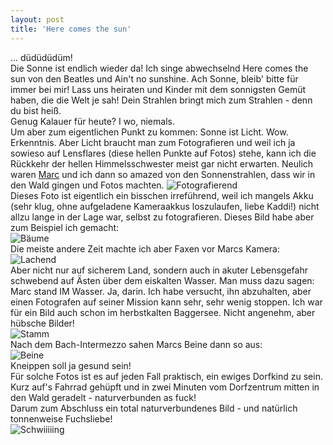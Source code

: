 ```yaml
---
layout: post
title: 'Here comes the sun'
---
```


... düdüdüdüm!  
Die Sonne ist endlich wieder da! Ich singe abwechselnd Here comes the sun von den Beatles und Ain't no sunshine. Ach Sonne, bleib' bitte für immer bei mir! Lass uns heiraten und Kinder mit dem sonnigsten Gemüt haben, die die Welt je sah! Dein Strahlen bringt mich zum Strahlen - denn du bist heiß.  
Genug Kalauer für heute? I wo, niemals.  
Um aber zum eigentlichen Punkt zu kommen: Sonne ist Licht. Wow. Erkenntnis. Aber Licht braucht man zum Fotografieren und weil ich ja sowieso auf Lensflares (diese hellen Punkte auf Fotos) stehe, kann ich die Rückkehr der hellen Himmelsschwester meist gar nicht erwarten. Neulich waren [Marc](http://www.atmochrom.com/) und ich dann so amazed von den Sonnenstrahlen, dass wir in den Wald gingen und Fotos machten.
![Fotografierend](http://farm8.staticflickr.com/7241/13189970075_13e3abfbf7_c.jpg)  
Dieses Foto ist eigentlich ein bisschen irreführend, weil ich mangels Akku (sehr klug, ohne aufgeladene Kameraakkus loszulaufen, liebe Kaddi!) nicht allzu lange in der Lage war, selbst zu fotografieren. Dieses Bild habe aber zum Beispiel ich gemacht:  
![Bäume](http://farm4.staticflickr.com/3734/13190069413_60683a825f_c.jpg)  
Die meiste andere Zeit machte ich aber Faxen vor Marcs Kamera:  
![Lachend](http://farm8.staticflickr.com/7103/13189969055_a8620a238e_c.jpg)  
Aber nicht nur auf sicherem Land, sondern auch in akuter Lebensgefahr schwebend auf Ästen über dem eiskalten Wasser. Man muss dazu sagen: Marc stand IM Wasser. Ja, darin. Ich habe versucht, ihn abzuhalten, aber einen Fotografen auf seiner Mission kann sehr, sehr wenig stoppen. Ich war für ein Bild auch schon im herbstkalten Baggersee. Nicht angenehm, aber hübsche Bilder!  
![Stamm](http://farm4.staticflickr.com/3676/13190073783_03050c9fdc_c.jpg)  
Nach dem Bach-Intermezzo sahen Marcs Beine dann so aus:  
![Beine](http://farm4.staticflickr.com/3669/13190250144_e79cb78090_c.jpg)  
Kneippen soll ja gesund sein!  
Für solche Fotos ist es auf jeden Fall praktisch, ein ewiges Dorfkind zu sein. Kurz auf's Fahrrad gehüpft und in zwei Minuten vom Dorfzentrum mitten in den Wald geradelt - naturverbunden as fuck!  
Darum zum Abschluss ein total naturverbundenes Bild - und natürlich tonnenweise Fuchsliebe!  
![Schwiiiiing](http://farm4.staticflickr.com/3686/13189968015_d6e6584143_c.jpg)  
